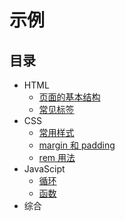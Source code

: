 # 示例
## 目录
* HTML
  * [页面的基本结构](https://zhifeclub.github.io/front-end-learn/resource/demos/html/struct)
  * [常见标签](https://zhifeclub.github.io/front-end-learn/resource/demos/html/complex)
* CSS
  * [常用样式](https://zhifeclub.github.io/front-end-learn/resource/demos/css/normal-style)
  * [margin 和 padding](https://zhifeclub.github.io/front-end-learn/resource/demos/css/margin-vs-padding)
  * [rem 用法](https://zhifeclub.github.io/front-end-learn/resource/demos/css/rem/)
* JavaScipt
  * [循环](https://zhifeclub.github.io/front-end-learn/resource/demos/js/loop/)
  * [函数](https://zhifeclub.github.io/front-end-learn/resource/demos/js/function/)
* 综合
